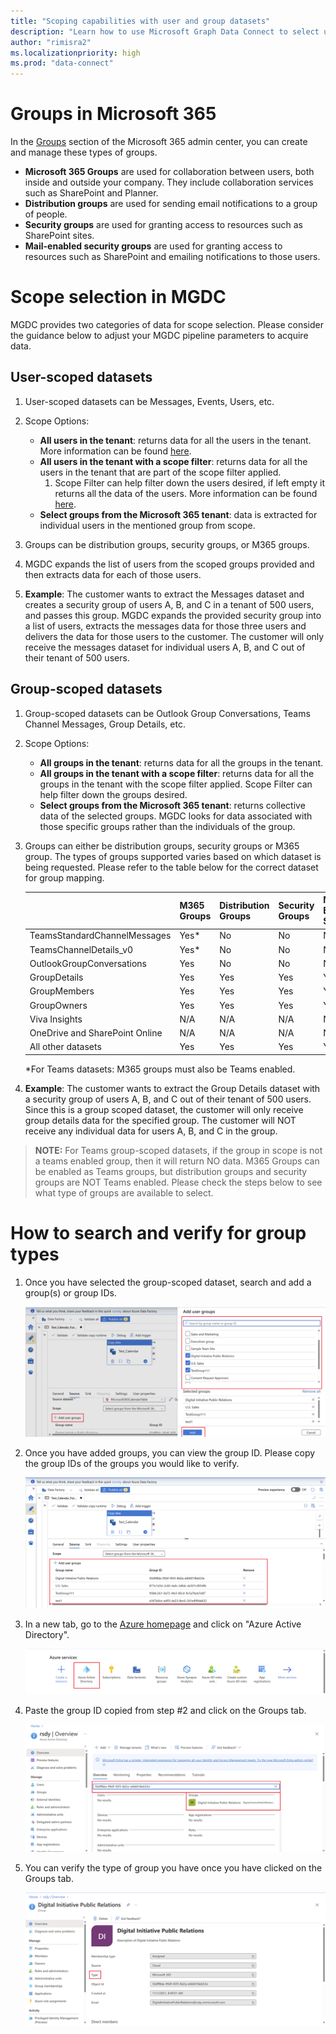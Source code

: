 ```yaml
---
title: "Scoping capabilities with user and group datasets"
description: "Learn how to use Microsoft Graph Data Connect to select users that you want to extract data for and include filters to limit the data returned. This article goes specifically over examples of scope selection for user and group datasets"
author: "rimisra2"
ms.localizationpriority: high
ms.prod: "data-connect"
---
```


# Groups in Microsoft 365

In the [Groups](https://learn.microsoft.com/en-us/microsoft-365/admin/create-groups/compare-groups?view=o365-worldwide) section of the Microsoft 365 admin center, you can create and manage these types of groups. 
*  **Microsoft 365 Groups** are used for collaboration between users, both inside and outside your company. They include collaboration services such as SharePoint and Planner.
* **Distribution groups** are used for sending email notifications to a group of people.
* **Security groups** are used for granting access to resources such as SharePoint sites.
* **Mail-enabled security groups** are used for granting access to resources such as SharePoint and emailing notifications to those users.

# Scope selection in MGDC
  MGDC provides two categories of data for scope selection. Please consider the guidance below to adjust your MGDC pipeline parameters to acquire data.

## User-scoped datasets
1. User-scoped datasets can be Messages, Events, Users, etc.
2. Scope Options:

    * **All users in the tenant**: returns data for all the users in the tenant. More information can be found [here](/graph/data-connect-filtering.md).
    * **All users in the tenant with a scope filter**: returns data for all the users in the tenant that are part of the scope filter applied. 
        1. Scope Filter can help filter down the users desired, if left empty it returns all the data of the users. More information can be found [here](/graph/data-connect-filtering.md).
    *	**Select groups from the Microsoft 365 tenant**: data is extracted for individual users in the mentioned group from scope.
    
3.	Groups can be distribution groups, security groups, or M365 groups.
4.	MGDC expands the list of users from the scoped groups provided and then extracts data for each of those users. 
5.	**Example**:  The customer wants to extract the Messages dataset and creates a security group of users A, B, and C in a tenant of 500 users, and passes this group. MGDC expands the provided security group into a list of users, extracts the messages data for those three users and delivers the data for those users to the customer. The customer will only receive the messages dataset for individual users A, B, and C out of their tenant of 500 users.
        
## Group-scoped datasets
1.	Group-scoped datasets can be Outlook Group Conversations, Teams Channel Messages, Group Details, etc.
2.	Scope Options:
    * **All groups in the tenant**: returns data for all the groups in the tenant.
    * **All groups in the tenant with a scope filter**: returns data for all the groups in the tenant with the scope filter applied. Scope Filter can help filter down the groups desired. 
    *   **Select groups from the Microsoft 365 tenant**: returns collective data of the selected groups. MGDC looks for data associated with those specific groups rather than the individuals of the group. 
1.	Groups can either be distribution groups, security groups or M365 group.  The types of groups supported varies based on which dataset is being requested. Please refer to the table below for the correct dataset for group mapping.

    |                                       | M365 Groups | Distribution Groups | Security Groups | Mail-Enabled Security  |
    |---------------------------------------|-------------|---------------------|-----------------|------------------------|
    | TeamsStandardChannelMessages          | Yes*        | No                  | No              | No                     |
    | TeamsChannelDetails_v0                | Yes*         | No                  | No              | No                     |
    | OutlookGroupConversations             | Yes         | No                  | No              | No                     |
    | GroupDetails                          | Yes         | Yes                 | Yes             | Yes                    |
    |     GroupMembers                      | Yes         | Yes                 | Yes             | Yes                    |
    |     GroupOwners                       | Yes         | Yes                 | Yes             | Yes                    |
    |     Viva Insights                     | N/A         | N/A                 | N/A             | N/A                    |
    |     OneDrive and SharePoint Online    | N/A         | N/A                 | N/A             | N/A                    |
    |     All other datasets                | Yes         | Yes                 | Yes             | Yes                    |

    *For Teams datasets: M365 groups must also be Teams enabled.

2.	**Example**: The customer wants to extract the Group Details dataset with a security group of users A, B, and C out of their tenant of 500 users. Since this is a group scoped dataset, the customer will only receive group details data for the specified group. The customer will NOT receive any individual data for users A, B, and C in the group.

> **NOTE:**  For Teams group-scoped datasets, if the group in scope is not a teams enabled group, then it will return NO data. M365 Groups can be enabled as Teams groups, but distribution groups and security groups are NOT Teams enabled. Please check the steps below to see what type of groups are available to select. 

# How to search and verify for group types

1. Once you have selected the group-scoped dataset, search and add a group(s) or group IDs.
    
    ![image1](images/data-connect-groups-1.png)

2. Once you have added groups, you can view the group ID. Please copy the group IDs of the groups you would like to verify.

    ![image2](images/data-connect-groups-2.png)

3. In a new tab, go to the [Azure homepage](www.portal.azure.com) and click on "Azure Active Directory".

    ![image2.5](images/data-connect-groups-2.5.png)

4. Paste the group ID copied from step #2 and click on the Groups tab.

    ![image3](images/data-connect-groups-3.png)

5. You can verify the type of group you have once you have clicked on the Groups tab.

    ![image4](images/data-connect-groups-4.png)
 
